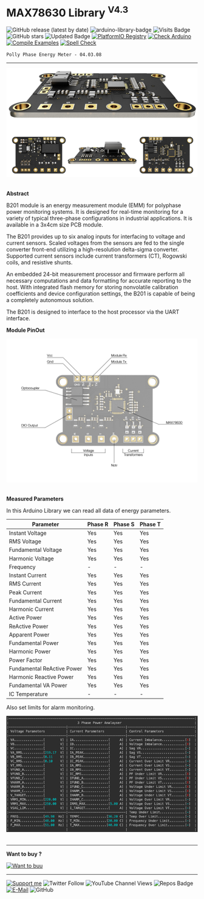 # MAX78630 Library <sup>V4.3</sup>

![GitHub release (latest by date)](https://img.shields.io/github/v/release/akkoyun/MAX78630) ![arduino-library-badge](https://www.ardu-badge.com/badge/MAX78630.svg?) ![Visits Badge](https://badges.pufler.dev/visits/akkoyun/MAX78630) ![GitHub stars](https://img.shields.io/github/stars/akkoyun/MAX78630?style=flat&logo=github) ![Updated Badge](https://badges.pufler.dev/updated/akkoyun/MAX78630) [![PlatformIO Registry](https://badges.registry.platformio.org/packages/akkoyun/library/MAX78630.svg)](https://registry.platformio.org/libraries/akkoyun/MAX78630)
[![Check Arduino](https://github.com/akkoyun/MAX78630/actions/workflows/check-arduino.yml/badge.svg)](https://github.com/akkoyun/MAX78630/actions/workflows/check-arduino.yml) [![Compile Examples](https://github.com/akkoyun/MAX78630/actions/workflows/compile-examples.yml/badge.svg)](https://github.com/akkoyun/MAX78630/actions/workflows/compile-examples.yml) [![Spell Check](https://github.com/akkoyun/MAX78630/actions/workflows/spell-check.yml/badge.svg)](https://github.com/akkoyun/MAX78630/actions/workflows/spell-check.yml)

	Polly Phase Energy Meter - 04.03.08

---

 <center><img src="/Documents/B201.png" width="800"></center></br>

**Abstract**

B201 module is an energy measurement module (EMM) for polyphase power monitoring systems. It is designed for real-time monitoring for a variety of typical three-phase configurations in industrial applications. It is available in a 3x4cm size PCB module.

The B201 provides up to six analog inputs for interfacing to voltage and current sensors. Scaled voltages from the sensors are fed to the single converter front-end utilizing a high-resolution delta-sigma converter. Supported current sensors include current transformers (CT), Rogowski coils, and resistive shunts.

An embedded 24-bit measurement processor and firmware perform all necessary computations and data formatting for accurate reporting to the host. With integrated flash memory for storing nonvolatile calibration coefficients and device configuration settings, the B201 is capable of being a completely autonomous solution.

The B201 is designed to interface to the host processor via the UART interface.

**Module PinOut**

<center><img src="/Documents/PinOut.jpg" width="600"></center></br>

**Measured Parameters**

In this Arduino Library we can read all data of energy parameters.

| Parameter                  | Phase R | Phase S | Phase T |
|----------------------------|---------|---------|---------|
| Instant Voltage            | Yes     | Yes     | Yes     |
| RMS Voltage                | Yes     | Yes     | Yes     |
| Fundamental Voltage        | Yes     | Yes     | Yes     |
| Harmonic Voltage           | Yes     | Yes     | Yes     |
| Frequency                  | -       | -       | -       |
| Instant Current            | Yes     | Yes     | Yes     |
| RMS Current                | Yes     | Yes     | Yes     |
| Peak Current               | Yes     | Yes     | Yes     |
| Fundamental Current        | Yes     | Yes     | Yes     |
| Harmonic Current           | Yes     | Yes     | Yes     |
| Active Power               | Yes     | Yes     | Yes     |
| ReActive Power             | Yes     | Yes     | Yes     |
| Apparent Power             | Yes     | Yes     | Yes     |
| Fundamental Power          | Yes     | Yes     | Yes     |
| Harmonic Power             | Yes     | Yes     | Yes     |
| Power Factor               | Yes     | Yes     | Yes     |
| Fundamental ReActive Power | Yes     | Yes     | Yes     |
| Harmonic Reactive Power    | Yes     | Yes     | Yes     |
| Fundamental VA Power       | Yes     | Yes     | Yes     |
| IC Temperature             | -       | -       | -       |

Also set limits for alarm monitoring.

<center><img src="/Documents/Terminal.png" width="800"></center></br>

---

**Want to buy ?**

[![Want to buu](https://img.shields.io/badge/I_Sell_on-Tindie-blue.svg)](https://www.tindie.com/stores/akkoyun)

---

[![Support me](https://img.shields.io/badge/Support-PATREON-GREEN.svg)](https://www.patreon.com/bePatron?u=62967889) ![Twitter Follow](https://img.shields.io/twitter/follow/gunceakkoyun?style=social) ![YouTube Channel Views](https://img.shields.io/youtube/channel/views/UCIguQGdaBT1GnnVMz5qAZ2Q?style=social) ![Repos Badge](https://badges.pufler.dev/repos/akkoyun) [![E-Mail](https://img.shields.io/badge/E_Mail-Mehmet_Gunce_Akkoyun-blue.svg)](mailto:akkoyun@me.com) ![GitHub](https://img.shields.io/github/license/akkoyun/Statistical) 
